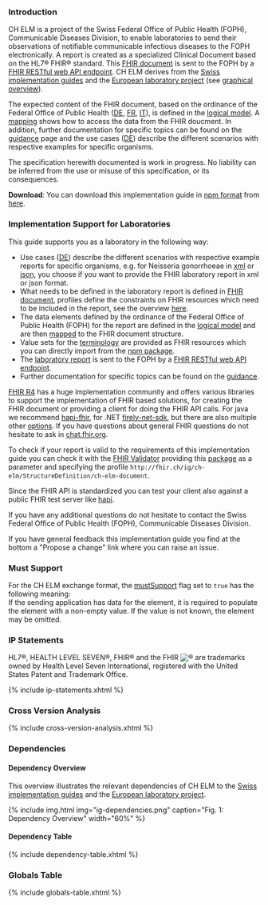 ### Introduction
CH ELM is a project of the Swiss Federal Office of Public Health (FOPH), Communicable Diseases Division, to enable laboratories to send their observations of notifiable communicable infectious diseases to the FOPH electronically.
A report is created as a specialized Clinical Document based on the HL7® FHIR® standard. This [FHIR document](document.html) is sent to the FOPH by a [FHIR RESTful web API endpoint](api.html). CH ELM derives from the [Swiss implementation guides](https://fhir.ch/) and the [European laboratory project](https://build.fhir.org/ig/hl7-eu/laboratory/branches/master/index.html) (see [graphical overview](#dependency-overview)).

The expected content of the FHIR document, based on the ordinance of the Federal Office of Public Health ([DE](https://www.fedlex.admin.ch/eli/cc/2015/892/de), [FR](https://www.fedlex.admin.ch/eli/cc/2015/892/fr), [IT](https://www.fedlex.admin.ch/eli/cc/2015/892/it)), is defined in the [logical model](StructureDefinition-LaboratoryReport.html). A [mapping](StructureDefinition-LaboratoryReport-mappings.html#mappings-for-ch-elm-laboratory-report-to-fhir-hl7-org-fhir-r4) shows how to access the data from the FHIR doucment. In addition, further documentation for specific topics can be found on the [guidance](guidance.html) page and the use cases ([DE](usecase-german.html)) describe the different scenarios with respective examples for specific organisms.

<div markdown="1" class="stu-note">

The specification herewith documented is work in progress. No liability can be inferred from the use or misuse of this specification, or its consequences.

</div>

**Download**: You can download this implementation guide in [npm format](https://confluence.hl7.org/display/FHIR/NPM+Package+Specification) from [here](package.tgz).

### Implementation Support for Laboratories

This guide supports you as a laboratory in the following way:
- Use cases ([DE](usecase-german.html)) describe the different scenarios with respective example reports for specific organisms, e.g. for Neisseria gonorrhoeae in [xml](Bundle-1Doc-NeisseriaGonorrhoeae.xml.html) or [json](Bundle-1Doc-NeisseriaGonorrhoeae.json.html), you choose if you want to provide the FHIR laboratory report in xml or json format.
- What needs to be defined in the laboratory report is defined in [FHIR document](document.html), profiles define the constraints on FHIR resources which need to be included in the report, see the overview [here](profiles.html).
- The data elements defined by the ordinance of the Federal Office of Public Health (FOPH) for the report are defined in the [logical model](StructureDefinition-LaboratoryReport.html) and are then [mapped](StructureDefinition-LaboratoryReport-mappings.html#mappings-for-ch-elm-laboratory-report-to-fhir-hl7-org-fhir-r4) to the FHIR document structure.  
- Value sets for the [terminology](terminology.html) are provided as FHIR resources which you can directly import from the [npm package](package.tgz).   
- The [laboratory report](document.html) is sent to the FOPH by a [FHIR RESTful web API endpoint](api.html).
- Further documentation for specific topics can be found on the [guidance](guidance.html).

[FHIR R4](https://hl7.org/fhir/R4/index.html) has a huge implementation community and offers various libraries to support the implementation of FHIR based solutions, for creating the FHIR document or providing a client for doing the FHIR API calls. For java we recommend [hapi-fhir](https://hapifhir.io/), for .NET [firely-net-sdk](https://github.com/FirelyTeam/firely-net-sdk), but there are also multiple other [options](https://confluence.hl7.org/display/FHIR/Open+Source+Implementations). If you have questions about general FHIR questions do not hesitate to ask in [chat.fhir.org](https://chat.fhir.org/).

To check if your report is valid to the requirements of this implementation guide you can check it with the [FHIR Validator](https://confluence.hl7.org/display/FHIR/Using+the+FHIR+Validator) providing this [package](package.tgz) as a parameter and specifying the profile `http://fhir.ch/ig/ch-elm/StructureDefinition/ch-elm-document`.

Since the FHIR API is standardized you can test your client also against a public FHIR test server like [hapi](https://hapi.fhir.org/baseR4/swagger-ui/). 

If you have any additional questions do not hesitate to contact the Swiss Federal Office of Public Health (FOPH), Communicable Diseases Division. 

If you have general feedback this implementation guide you find at the bottom a "Propose a change" link where you can raise an issue.

### Must Support
For the CH ELM exchange format, the [mustSupport](https://www.hl7.org/fhir/profiling.html#mustsupport) flag set to `true` has the following meaning:   
If the sending application has data for the element, it is required to populate the element with a non-empty value. If the value is not known, the element may be omitted.

### IP Statements
HL7®, HEALTH LEVEL SEVEN®, FHIR® and the FHIR <img src="icon-fhir-16.png" style="float: none; margin: 0px; padding: 0px; vertical-align: bottom"/>&reg; are trademarks owned by Health Level Seven International, registered with the United States Patent and Trademark Office.

{% include ip-statements.xhtml %}

### Cross Version Analysis

{% include cross-version-analysis.xhtml %}

### Dependencies

#### Dependency Overview
This overview illustrates the relevant dependencies of CH ELM to the [Swiss implementation guides](https://fhir.ch/) and the [European laboratory project](https://build.fhir.org/ig/hl7-eu/laboratory/branches/master/index.html).

{% include img.html img="ig-dependencies.png" caption="Fig. 1: Dependency Overview" width="60%" %}

#### Dependency Table
{% include dependency-table.xhtml %}

### Globals Table

{% include globals-table.xhtml %}